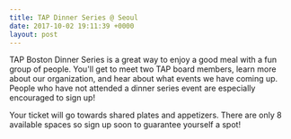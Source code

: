 ```yaml
---
title: TAP Dinner Series @ Seoul
date: 2017-10-02 19:11:39 +0000
layout: post
---
```


<p>TAP Boston Dinner Series is a great way to enjoy a good meal with a fun group of people. You'll get to meet two TAP board members, learn more about our organization, and hear about what events we have coming up. People who have not attended a dinner series event are especially encouraged to sign up!</p><p>Your ticket will go towards shared plates and appetizers. There are only 8 available spaces so sign up soon to guarantee yourself a spot!</p>